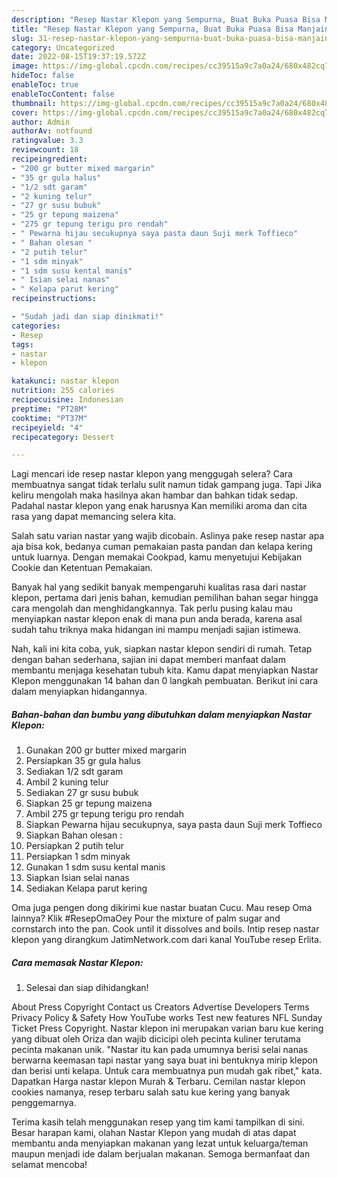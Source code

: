```yaml
---
description: "Resep Nastar Klepon yang Sempurna, Buat Buka Puasa Bisa Manjain Lidah"
title: "Resep Nastar Klepon yang Sempurna, Buat Buka Puasa Bisa Manjain Lidah"
slug: 31-resep-nastar-klepon-yang-sempurna-buat-buka-puasa-bisa-manjain-lidah
category: Uncategorized
date: 2022-08-15T19:37:19.572Z
image: https://img-global.cpcdn.com/recipes/cc39515a9c7a0a24/680x482cq70/nastar-klepon-foto-resep-utama.jpg
hideToc: false
enableToc: true
enableTocContent: false
thumbnail: https://img-global.cpcdn.com/recipes/cc39515a9c7a0a24/680x482cq70/nastar-klepon-foto-resep-utama.jpg
cover: https://img-global.cpcdn.com/recipes/cc39515a9c7a0a24/680x482cq70/nastar-klepon-foto-resep-utama.jpg
author: Admin
authorAv: notfound
ratingvalue: 3.3
reviewcount: 18
recipeingredient:
- "200 gr butter mixed margarin"
- "35 gr gula halus"
- "1/2 sdt garam"
- "2 kuning telur"
- "27 gr susu bubuk"
- "25 gr tepung maizena"
- "275 gr tepung terigu pro rendah"
- " Pewarna hijau secukupnya saya pasta daun Suji merk Toffieco"
- " Bahan olesan "
- "2 putih telur"
- "1 sdm minyak"
- "1 sdm susu kental manis"
- " Isian selai nanas"
- " Kelapa parut kering"
recipeinstructions:

- "Sudah jadi dan siap dinikmati!"
categories:
- Resep
tags:
- nastar
- klepon

katakunci: nastar klepon 
nutrition: 255 calories
recipecuisine: Indonesian
preptime: "PT28M"
cooktime: "PT37M"
recipeyield: "4"
recipecategory: Dessert

---
```



Lagi mencari ide resep nastar klepon yang menggugah selera? Cara membuatnya sangat tidak terlalu sulit namun tidak gampang juga. Tapi Jika keliru mengolah maka hasilnya akan hambar dan bahkan tidak sedap. Padahal nastar klepon yang enak harusnya Kan memiliki aroma dan cita rasa yang dapat memancing selera kita.


Salah satu varian nastar yang wajib dicobain. Aslinya pake resep nastar apa aja bisa kok, bedanya cuman pemakaian pasta pandan dan kelapa kering untuk luarnya. Dengan memakai Cookpad, kamu menyetujui Kebijakan Cookie dan Ketentuan Pemakaian.

Banyak hal yang sedikit banyak mempengaruhi kualitas rasa dari nastar klepon, pertama dari jenis bahan, kemudian pemilihan bahan segar hingga cara mengolah dan menghidangkannya. Tak perlu pusing kalau mau menyiapkan nastar klepon enak di mana pun anda berada, karena asal sudah tahu triknya maka hidangan ini mampu menjadi sajian istimewa.


Nah, kali ini kita coba, yuk, siapkan nastar klepon sendiri di rumah. Tetap dengan bahan sederhana, sajian ini dapat memberi manfaat dalam membantu menjaga kesehatan tubuh kita. Kamu dapat menyiapkan Nastar Klepon menggunakan 14 bahan dan 0 langkah pembuatan. Berikut ini cara dalam menyiapkan hidangannya.

<!--inarticleads1-->

##### Bahan-bahan dan bumbu yang dibutuhkan dalam menyiapkan Nastar Klepon:

1. Gunakan 200 gr butter mixed margarin
1. Persiapkan 35 gr gula halus
1. Sediakan 1/2 sdt garam
1. Ambil 2 kuning telur
1. Sediakan 27 gr susu bubuk
1. Siapkan 25 gr tepung maizena
1. Ambil 275 gr tepung terigu pro rendah
1. Siapkan  Pewarna hijau secukupnya, saya pasta daun Suji merk Toffieco
1. Siapkan  Bahan olesan :
1. Persiapkan 2 putih telur
1. Persiapkan 1 sdm minyak
1. Gunakan 1 sdm susu kental manis
1. Siapkan  Isian selai nanas
1. Sediakan  Kelapa parut kering


Oma juga pengen dong dikirimi kue nastar buatan Cucu.⁣ Mau resep Oma lainnya? Klik #ResepOmaOey⁣ Pour the mixture of palm sugar and cornstarch into the pan. Cook until it dissolves and boils. Intip resep nastar klepon yang dirangkum JatimNetwork.com dari kanal YouTube resep Erlita. 

<!--inarticleads2-->

##### Cara memasak Nastar Klepon:


1. Selesai dan siap dihidangkan!

About Press Copyright Contact us Creators Advertise Developers Terms Privacy Policy &amp; Safety How YouTube works Test new features NFL Sunday Ticket Press Copyright. Nastar klepon ini merupakan varian baru kue kering yang dibuat oleh Oriza dan wajib dicicipi oleh pecinta kuliner terutama pecinta makanan unik. &#34;Nastar itu kan pada umumnya berisi selai nanas berwarna keemasan tapi nastar yang saya buat ini bentuknya mirip klepon dan berisi unti kelapa. Untuk cara membuatnya pun mudah gak ribet,&#34; kata. Dapatkan Harga nastar klepon Murah &amp; Terbaru. Cemilan nastar klepon cookies namanya, resep terbaru salah satu kue kering yang banyak penggemarnya. 

Terima kasih telah menggunakan resep yang tim kami tampilkan di sini. Besar harapan kami, olahan Nastar Klepon yang mudah di atas dapat membantu anda menyiapkan makanan yang lezat untuk keluarga/teman maupun menjadi ide dalam berjualan makanan. Semoga bermanfaat dan selamat mencoba!
